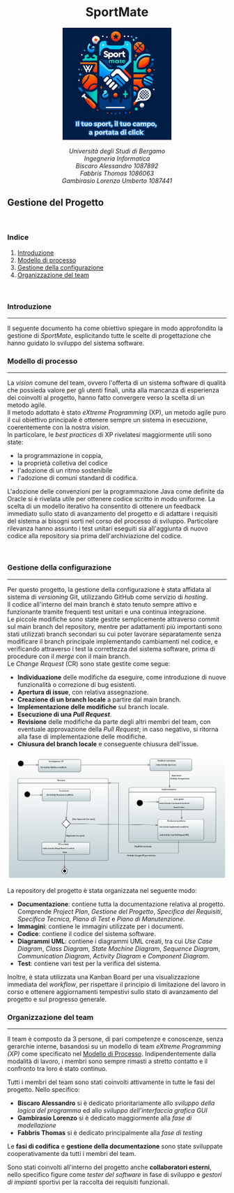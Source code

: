 <p>
       <h1 align="center">SportMate </h1> 
</p>

  <p align="center"  >
      <img src="../Immagini/SportMate3MottoSmall.PNG" width="250" />   
 </p> 
 <p align="center"> <em> Università degli Studi di Bergamo <br/>
Ingegneria Informatica <br/>
Biscaro Alessandro 1087892 <br/>
Fabbris Thomas 1086063 <br/>
Gambirasio Lorenzo Umberto 1087441 </em>
</p >

## Gestione del Progetto

<br/>

### Indice

1. [Introduzione](#Introduzione)
2. [Modello di processo](#Modello-di-processo)
3. [Gestione della configurazione](#Gestione-della-configurazione)
4. [Organizzazione del team](#Organizzazione-del-team)

<br/>

### Introduzione
---

Il seguente documento ha come obiettivo spiegare in modo approfondito la gestione di *SportMate*, esplicitando tutte le scelte di progettazione che hanno guidato lo sviluppo del sistema software.
<br/>

### Modello di processo
--- 

La *vision* comune del team, ovvero l'offerta di un sistema software di qualità che possieda valore per gli utenti finali, unita alla mancanza di esperienza dei coinvolti al progetto, hanno fatto convergere verso la scelta di un metodo agile. <br/> Il metodo adottato è stato *eXtreme Programming* (XP), un metodo agile puro il cui obiettivo principale è ottenere sempre un sistema in esecuzione, coerentemente con la nostra *vision*. <br/> In particolare, le *best practices* di XP rivelatesi maggiormente utili sono state: 
- la programmazione in coppia, 
- la proprietà colletiva del codice
- l'adozione di un ritmo sostenibile
- l'adozione di comuni standard di codifica.

L'adozione delle convenzioni per la programmazione Java come definite da Oracle si è rivelata utile per ottenere codice scritto in modo uniforme. La scelta di un modello iterativo ha consentito di ottenere un feedback immediato sullo stato di avanzamento del progetto e di adattare i requisiti del sistema ai bisogni sorti nel corso del processo di sviluppo.
Particolare rilevanza hanno assunto i test unitari eseguiti sia all'aggiunta di nuovo codice alla repository sia prima dell'archiviazione del codice. 

<br/>


### Gestione della configurazione
---

Per questo progetto, la gestione della configurazione è stata affidata al sistema di *versioning* Git, utilizzando GitHub come servizio di *hosting*. <br/> Il codice all'interno del main branch è stato tenuto sempre attivo e funzionante tramite frequenti test unitari e una continua integrazione. <br/> Le piccole modifiche sono state gestite semplicemente attraverso commit sul main branch del repository, mentre per adattamenti  più importanti sono stati utilizzati branch secondari su cui poter lavorare separatamente senza modificare il branch principale implementando cambiamenti nel codice, e verificando attraverso i test la correttezza del sistema software, prima  di procedure con il *merge* con il main branch.<br/> 
Le *Change Request* (CR) sono state gestite come segue:
- **Individuazione** delle modifiche da eseguire, come introduzione di nuove funzionalità o correzione di bug esistenti.
- **Apertura di issue**, con relativa assegnazione.
- **Creazione di un branch locale** a partire dal main branch.
- **Implementazione delle modifiche** sul branch locale.
- **Esecuzione di una *Pull Request***.
- **Revisione** delle modifiche da parte degli altri membri del team, con eventuale approvazione della *Pull Request*; in caso negativo, si ritorna alla fase di implementazione delle modifiche.
- **Chiusura del branch locale** e conseguente chiusura dell'issue.

<p align="center"  >
      <img src="../Diagrammi UML/Immagini/StateMachineGestioneCR.png" width="700" />   
    
 </p> 

La repository del progetto è stata organizzata nel seguente modo:
- **Documentazione**: contiene tutta la documentazione relativa al progetto. Comprende *Project Plan*, *Gestione del Progetto*, *Specifica dei Requisiti*, *Specifica Tecnica*, *Piano di Test* e *Piano di Manutenzione*.
- **Immagini**: contiene le immagini utilizzate per i documenti.
- **Codice**: contiene il codice del sistema software.
- **Diagrammi UML**: contiene i diagrammi UML creati, tra cui *Use Case Diagram*, *Class Diagram*, *State Machine Diagram*, *Sequence Diagram*, *Communication Diagram*, *Activity Diagram* e *Component Diagram*.
- **Test**: contiene vari test per la verifica del sistema.

Inoltre, è stata utilizzata una Kanban Board per una visualizzazione immediata del *workflow*, per rispettare il principio di limitazione del lavoro in corso e ottenere aggiornamenti tempestivi sullo stato di avanzamento del progetto e sul progresso generale.
<br/>


### Organizzazione del team
---
Il team è composto da 3 persone, di pari competenze e conoscenze, senza gerarchie interne, basandosi su un modello di team *eXtreme Programming (XP)* come specificato nel [Modello di Processo](#Modello-di-processo). Indipendentemente dalla modalità di lavoro, i membri sono sempre rimasti a stretto contatto e il confronto tra loro é stato continuo.

Tutti i membri del team sono stati coinvolti attivamente in tutte le fasi del progetto. 
Nello specifico:

- **Biscaro Alessandro** si è dedicato prioritariamente allo *sviluppo della logica del programma* ed allo *sviluppo dell'interfaccia grafica GUI*
- **Gambirasio Lorenzo** si è dedicato maggiormente alla *fase di modellazione*
- **Fabbris Thomas** si è dedicato principalmente alla *fase di testing*

Le **fasi di codifica** e **gestione della documentazione** sono state sviluppate cooperativamente da tutti i membri del team.

Sono stati  coinvolti all'interno del progetto anche **collaboratori esterni**, nello specifico figure come *tester del software* in fase di sviluppo e *gestori di impianti* sportivi per la raccolta dei requisiti funzionali.

<br/>
